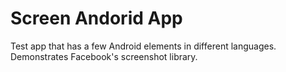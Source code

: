 # Screen Andorid App

Test app that has a few Android elements in different languages. Demonstrates Facebook's screenshot library.
